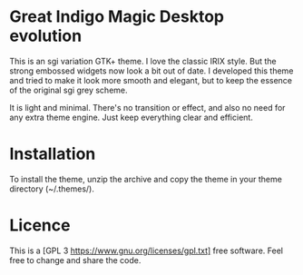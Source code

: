Great Indigo Magic Desktop evolution
====================================

This is an sgi variation GTK+ theme. I love the classic IRIX style. But the strong embossed widgets now look a bit out of date. I developed this theme and tried to make it look more smooth and elegant, but to keep the essence of the original sgi grey scheme.

It is light and minimal. There's no transition or effect, and also no need for any extra theme engine. Just keep everything clear and efficient.


Installation
============

To install the theme, unzip the archive and copy the theme in your theme directory (~/.themes/).


Licence
=======

This is a [GPL 3 https://www.gnu.org/licenses/gpl.txt] free software. Feel free to change and share the code.
